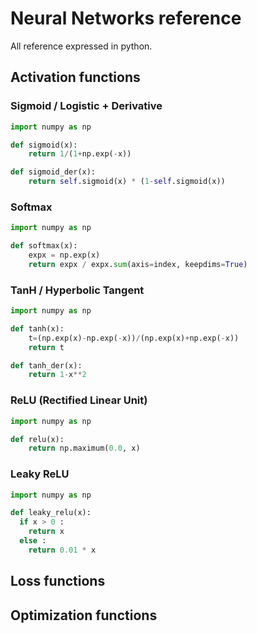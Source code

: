 # Neural Networks reference

All reference expressed in python.

## Activation functions

### Sigmoid / Logistic + Derivative
```python
import numpy as np

def sigmoid(x):
    return 1/(1+np.exp(-x))

def sigmoid_der(x):
    return self.sigmoid(x) * (1-self.sigmoid(x))
```

### Softmax
```python
import numpy as np

def softmax(x):
    expx = np.exp(x)
    return expx / expx.sum(axis=index, keepdims=True)
```

### TanH / Hyperbolic Tangent
```python
import numpy as np

def tanh(x):
    t=(np.exp(x)-np.exp(-x))/(np.exp(x)+np.exp(-x))
    return t

def tanh_der(x):
    return 1-x**2
```

### ReLU (Rectified Linear Unit)
```python
import numpy as np

def relu(x):
	return np.maximum(0.0, x)
```

### Leaky ReLU

```python
import numpy as np

def leaky_relu(x):
  if x > 0 :
    return x
  else :
    return 0.01 * x
```

## Loss functions

## Optimization functions